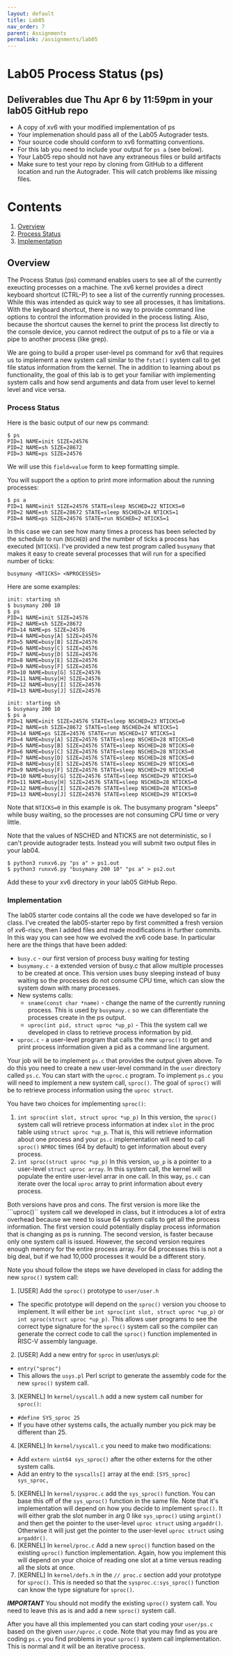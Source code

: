 ```yaml
---
layout: default
title: Lab05
nav_order: 7
parent: Assignments
permalink: /assignments/lab05
---
```


# Lab05 Process Status (ps)

## Deliverables due Thu Apr 6 by 11:59pm in your lab05 GitHub repo

- A copy of xv6 with your modified implementation of ps
- Your implemenation should pass all of the Lab05 Autograder tests.
- Your source code should conform to xv6 formatting conventions.
- For this lab you need to include your output for ```ps a``` (see below).
- Your Lab05 repo should not have any extraneous files or build artifacts
- Make sure to test your repo by cloning from GitHub to a different location and run the Autograder. This will catch problems like missing files.

# Contents
1. [Overview](#overview)
2. [Process Status](#process-status)
3. [Implementation](#implementation)

## Overview

The Process Status (ps) command enables users to see all of the currently exeucting processes on a machine. The xv6 kernel provides a direct keyboard shortcut (CTRL-P) to see a list of the currently running processes. While this was intended as quick way to see all processes, it has limitations. With the keyboard shortcut, there is no way to provide command line options to control the information provided in the process listing. Also, because the shortcut causes the kernel to print the process list directly to the console device, you cannot redirect the output of ps to a file or via a pipe to another process (like grep).

We are going to build a proper user-level ps command for xv6 that requires us to implement a new system call similar to the ```fstat()``` system call to get file status information from the kernel. The in addition to learning about ps functionality, the goal of this lab is to get your familiar with implementing system calls and how send arguments and data from user level to kernel level and vice versa.

### Process Status

Here is the basic output of our new ps command:

```text
$ ps
PID=1 NAME=init SIZE=24576
PID=2 NAME=sh SIZE=28672
PID=3 NAME=ps SIZE=24576
```

We will use this ```field=value``` form to keep formatting simple.

You will support the ```a``` option to print more information about the running processes:

```text
$ ps a
PID=1 NAME=init SIZE=24576 STATE=sleep NSCHED=22 NTICKS=0
PID=2 NAME=sh SIZE=28672 STATE=sleep NSCHED=24 NTICKS=1
PID=4 NAME=ps SIZE=24576 STATE=run NSCHED=2 NTICKS=1
```

In this case we can see how many times a process has been selected by the schedule to run (```NSCHED```) and the number of ticks a process has executed (```NTICKS```). I've provided a new test program called ```busymany``` that makes it easy to create several processes that will run for a specified number of ticks:

```text
busymany <NTICKS> <NPROCESSES>
```

Here are some examples:

```text
init: starting sh
$ busymany 200 10
$ ps
PID=1 NAME=init SIZE=24576
PID=2 NAME=sh SIZE=28672
PID=14 NAME=ps SIZE=24576
PID=4 NAME=busy[A] SIZE=24576
PID=5 NAME=busy[B] SIZE=24576
PID=6 NAME=busy[C] SIZE=24576
PID=7 NAME=busy[D] SIZE=24576
PID=8 NAME=busy[E] SIZE=24576
PID=9 NAME=busy[F] SIZE=24576
PID=10 NAME=busy[G] SIZE=24576
PID=11 NAME=busy[H] SIZE=24576
PID=12 NAME=busy[I] SIZE=24576
PID=13 NAME=busy[J] SIZE=24576
```

```text
init: starting sh
$ busymany 200 10
$ ps a
PID=1 NAME=init SIZE=24576 STATE=sleep NSCHED=23 NTICKS=0
PID=2 NAME=sh SIZE=28672 STATE=sleep NSCHED=24 NTICKS=1
PID=14 NAME=ps SIZE=24576 STATE=run NSCHED=17 NTICKS=1
PID=4 NAME=busy[A] SIZE=24576 STATE=sleep NSCHED=28 NTICKS=0
PID=5 NAME=busy[B] SIZE=24576 STATE=sleep NSCHED=28 NTICKS=0
PID=6 NAME=busy[C] SIZE=24576 STATE=sleep NSCHED=28 NTICKS=0
PID=7 NAME=busy[D] SIZE=24576 STATE=sleep NSCHED=28 NTICKS=0
PID=8 NAME=busy[E] SIZE=24576 STATE=sleep NSCHED=29 NTICKS=0
PID=9 NAME=busy[F] SIZE=24576 STATE=sleep NSCHED=29 NTICKS=0
PID=10 NAME=busy[G] SIZE=24576 STATE=sleep NSCHED=29 NTICKS=0
PID=11 NAME=busy[H] SIZE=24576 STATE=sleep NSCHED=28 NTICKS=0
PID=12 NAME=busy[I] SIZE=24576 STATE=sleep NSCHED=28 NTICKS=0
PID=13 NAME=busy[J] SIZE=24576 STATE=sleep NSCHED=29 NTICKS=0
```
Note that ```NTICKS=0``` in this example is ok. The busymany program "sleeps" while busy waiting, so the processes are not consuming CPU time or very little.

Note that the values of NSCHED and NTICKS are not deterministic, so I can't provide autograder tests. Instead you will submit two output files in your lab04.

```text
$ python3 runxv6.py "ps a" > ps1.out
$ python3 runxv6.py "busymany 200 10" "ps a" > ps2.out
```
Add these to your xv6 directory in your lab05 GitHub Repo.

### Implementation

The lab05 starter code contains all the code we have developed so far in class. I've created the lab05-starter repo by first committed a fresh version of xv6-riscv, then I added files and made modifications in further commits. In this way you can see how we evolved the xv6 code base. In particular here are the things that have been added:

- ```busy.c``` - our first version of process busy waiting for testing
- ```busymany.c``` - a extended version of busy.c that allow multiple processes to be created at once. This version uses busy sleeping instead of busy waiting so the processes do not consume CPU time, which can slow the system down with many processes.
- New systems calls:
  - ```sname(const char *name)``` - change the name of the currently running process. This is used by ```busymany.c``` so we can differentiate the processes create in the ps output.
  - ```uproc(int pid, struct uproc *up_p)``` - This the system call we developed in class to retrieve process information by pid.
- ```uproc.c``` - a user-level program that calls the new ```uproc()``` to get and print process information given a pid as a command line argument.

Your job will be to implement ```ps.c``` that provides the output given above. To do this you need to create a new user-level command in the ```user``` directory called ```ps.c```. You can start with the ```uproc.c``` program. To implement ```ps.c``` you will need to implement a new system call, ```sproc()```. The goal of ```sproc()``` will be to retrieve process information using the ```uproc struct```.

You have two choices for implementing ```sproc()```:

1. ```int sproc(int slot, struct uproc *up_p)```
In this version, the ```sproc()``` system call will retrieve process information at index ```slot``` in the proc table using ```struct uproc *up_p```. That is, this will retrieve information about one process and your ```ps.c``` implementation will need to call ```sproc()``` ```NPROC``` times (64 by default) to get information about every process.
2. ```int sproc(struct uproc *up_p)``` In this version, ```up_p``` is a pointer to a user-level ```struct uproc array```. In this system call, the kernel will populate the entire user-level arrar in one call. In this way, ```ps.c``` can iterate over the local ```uproc``` array to print information about every process.

Both versions have pros and cons. The first version is more like the ```uproc()`` system call we developed in class, but it introduces a lot of extra overhead because we need to issue 64 system calls to get all the process information. The first version could potentially display process information that is changing as ps is running. The second version, is faster because only one system call is issued. However, the second version requires enough memory for the entire process array. For 64 processes this is not a big deal, but if we had 10,000 processes it would be a different story.

Note you shoud follow the steps we have developed in class for adding the new ```sproc()``` system call:
1. [USER] Add the ```sproc()``` prototype to ```user/user.h```
  - The specific prototype will depend on the ```sproc()``` version you choose to implement. It will either be ```int sproc(int slot, struct uproc *up_p)``` or ```int sproc(struct uproc *up_p)```. This allows user programs to see the correct type signature for the ```sproc()``` system call so the compiler can generate the correct code to call the ```sproc()``` function implemented in RISC-V assembly language.
2. [USER] Add a new entry for ```sproc``` in user/usys.pl:
  - ```entry("sproc")```
  - This allows the ```usys.pl``` Perl script to generate the assembly code for the new ```sproc()``` system call.
3. [KERNEL] In ```kernel/syscall.h``` add a new system call number for ```sproc()```:
  - ```#define SYS_sproc 25```
  - If you have other systems calls, the actually number you pick may be different than 25.
4. [KERNEL] In ```kernel/syscall.c``` you need to make two modifications:
  - Add ```extern uint64 sys_sproc()``` after the other externs for the other system calls.
  - Add an entry to the ```syscalls[]``` array at the end: ```[SYS_sproc]    sys_sproc,```
5. [KERNEL] In ```kernel/sysproc.c``` add the ```sys_sproc()``` function. You can base this off of the ```sys_uproc()``` function in the same file. Note that it's implementation will depend on how you decide to implement ```sproc()```. It will either grab the slot number in arg 0 like ```sys_uproc()``` using ```argint()``` and then get the pointer to the user-level ```uproc struct``` using ```argaddr()```. Otherwise it will just get the pointer to the user-level ```uproc struct``` using ```argaddr()```.
6. [KERNEL] In ```kernel/proc.c``` Add a new ```sproc()``` function based on the existing ```uproc()``` function implementation. Again, how you implement this will depend on your choice of reading one slot at a time versus reading all the slots at once.
7. [KERNEL] In ```kernel/defs.h``` in the ```// proc.c``` section add your prototype for ```sproc()```. This is needed so that the ```sysproc.c:sys_sproc()``` function can know the type signature for ```sproc()```.

***IMPORTANT*** You should not modify the existing ```uproc()``` system call. You need to leave this as is and add a new ```sproc()``` system call.

After you have all this implemented you can start coding your ```user/ps.c``` based on the given ```user/uproc.c``` code. Note that you may find as you are coding ```ps.c``` you find problems in your ```sproc()``` system call implementation. This is normal and it will be an iterative process.



